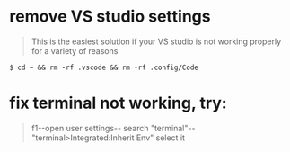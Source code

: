 # remove VS studio settings
> This is the easiest solution if your VS studio is not working properly for a variety of reasons

```
$ cd ~ && rm -rf .vscode && rm -rf .config/Code
```

# fix terminal not working, try:

> f1--open user settings-- search "terminal"-- "terminal>Integrated:Inherit Env" select it 
